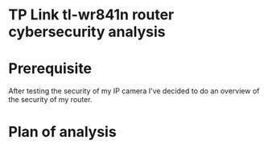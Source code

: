 # TP Link tl-wr841n router cybersecurity analysis

# Prerequisite

After testing the security of my IP camera I've decided to do an overview of the security of my router.

# Plan of analysis
